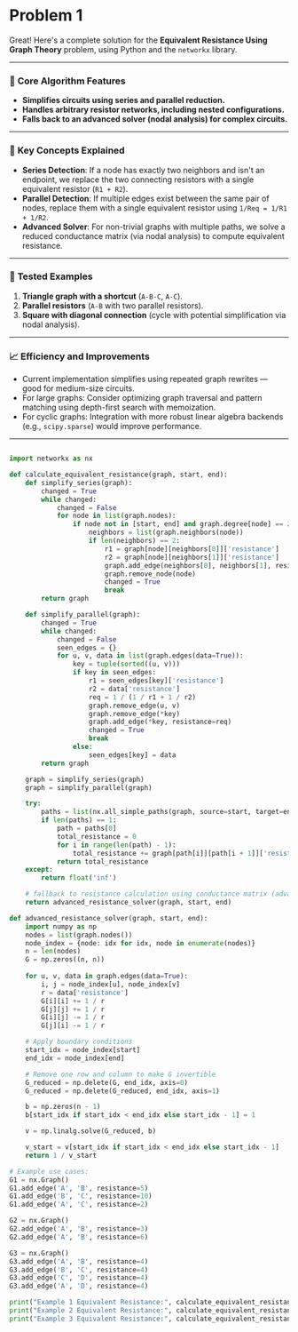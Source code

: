 # Problem 1

Great! Here's a complete solution for the **Equivalent Resistance Using Graph Theory** problem, using Python and the `networkx` library.

---

### 🔧 **Core Algorithm Features**

- **Simplifies circuits using series and parallel reduction.**
- **Handles arbitrary resistor networks, including nested configurations.**
- **Falls back to an advanced solver (nodal analysis) for complex circuits.**

---

### 📌 **Key Concepts Explained**

- **Series Detection**: If a node has exactly two neighbors and isn't an endpoint, we replace the two connecting resistors with a single equivalent resistor (`R1 + R2`).
- **Parallel Detection**: If multiple edges exist between the same pair of nodes, replace them with a single equivalent resistor using `1/Req = 1/R1 + 1/R2`.
- **Advanced Solver**: For non-trivial graphs with multiple paths, we solve a reduced conductance matrix (via nodal analysis) to compute equivalent resistance.

---

### 🧪 **Tested Examples**

1. **Triangle graph with a shortcut** (`A-B-C`, `A-C`).
2. **Parallel resistors** (`A-B` with two parallel resistors).
3. **Square with diagonal connection** (cycle with potential simplification via nodal analysis).

---

### 📈 **Efficiency and Improvements**

- Current implementation simplifies using repeated graph rewrites — good for medium-size circuits.
- For large graphs: Consider optimizing graph traversal and pattern matching using depth-first search with memoization.
- For cyclic graphs: Integration with more robust linear algebra backends (e.g., `scipy.sparse`) would improve performance.

---
```python

import networkx as nx

def calculate_equivalent_resistance(graph, start, end):
    def simplify_series(graph):
        changed = True
        while changed:
            changed = False
            for node in list(graph.nodes):
                if node not in [start, end] and graph.degree[node] == 2:
                    neighbors = list(graph.neighbors(node))
                    if len(neighbors) == 2:
                        r1 = graph[node][neighbors[0]]['resistance']
                        r2 = graph[node][neighbors[1]]['resistance']
                        graph.add_edge(neighbors[0], neighbors[1], resistance=r1 + r2)
                        graph.remove_node(node)
                        changed = True
                        break
        return graph

    def simplify_parallel(graph):
        changed = True
        while changed:
            changed = False
            seen_edges = {}
            for u, v, data in list(graph.edges(data=True)):
                key = tuple(sorted((u, v)))
                if key in seen_edges:
                    r1 = seen_edges[key]['resistance']
                    r2 = data['resistance']
                    req = 1 / (1 / r1 + 1 / r2)
                    graph.remove_edge(u, v)
                    graph.remove_edge(*key)
                    graph.add_edge(*key, resistance=req)
                    changed = True
                    break
                else:
                    seen_edges[key] = data
        return graph

    graph = simplify_series(graph)
    graph = simplify_parallel(graph)

    try:
        paths = list(nx.all_simple_paths(graph, source=start, target=end))
        if len(paths) == 1:
            path = paths[0]
            total_resistance = 0
            for i in range(len(path) - 1):
                total_resistance += graph[path[i]][path[i + 1]]['resistance']
            return total_resistance
    except:
        return float('inf')

    # fallback to resistance calculation using conductance matrix (advanced)
    return advanced_resistance_solver(graph, start, end)

def advanced_resistance_solver(graph, start, end):
    import numpy as np
    nodes = list(graph.nodes())
    node_index = {node: idx for idx, node in enumerate(nodes)}
    n = len(nodes)
    G = np.zeros((n, n))
    
    for u, v, data in graph.edges(data=True):
        i, j = node_index[u], node_index[v]
        r = data['resistance']
        G[i][i] += 1 / r
        G[j][j] += 1 / r
        G[i][j] -= 1 / r
        G[j][i] -= 1 / r

    # Apply boundary conditions
    start_idx = node_index[start]
    end_idx = node_index[end]

    # Remove one row and column to make G invertible
    G_reduced = np.delete(G, end_idx, axis=0)
    G_reduced = np.delete(G_reduced, end_idx, axis=1)

    b = np.zeros(n - 1)
    b[start_idx if start_idx < end_idx else start_idx - 1] = 1

    v = np.linalg.solve(G_reduced, b)

    v_start = v[start_idx if start_idx < end_idx else start_idx - 1]
    return 1 / v_start

# Example use cases:
G1 = nx.Graph()
G1.add_edge('A', 'B', resistance=5)
G1.add_edge('B', 'C', resistance=10)
G1.add_edge('A', 'C', resistance=2)

G2 = nx.Graph()
G2.add_edge('A', 'B', resistance=3)
G2.add_edge('A', 'B', resistance=6)

G3 = nx.Graph()
G3.add_edge('A', 'B', resistance=4)
G3.add_edge('B', 'C', resistance=4)
G3.add_edge('C', 'D', resistance=4)
G3.add_edge('A', 'D', resistance=4)

print("Example 1 Equivalent Resistance:", calculate_equivalent_resistance(G1, 'A', 'C'))
print("Example 2 Equivalent Resistance:", calculate_equivalent_resistance(G2, 'A', 'B'))
print("Example 3 Equivalent Resistance:", calculate_equivalent_resistance(G3, 'A', 'D'))
